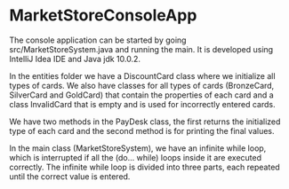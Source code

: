 # MarketStoreConsoleApp

The console application can be started by going src/MarketStoreSystem.java and running the main. It is developed using IntelliJ Idea IDE and Java jdk 10.0.2.

In the entities folder we have a DiscountCard class where we initialize all types of cards. We also have classes for all types of cards (BronzeCard, SilverCard and GoldCard) that contain the properties of each card and a class InvalidCard that is empty and is used for incorrectly entered cards.

We have two methods in the PayDesk class, the first returns the initialized type of each card and the second method is for printing the final values.

In the main class (MarketStoreSystem), we have an infinite while loop, which is interrupted if all the (do... while) loops inside it are executed correctly. The infinite while loop is divided into three parts, each repeated until the correct value is entered.
